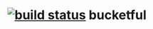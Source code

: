 [![build status](https://secure.travis-ci.org/jakobmattsson/bucketful.png)](http://travis-ci.org/jakobmattsson/bucketful)
bucketful
=========